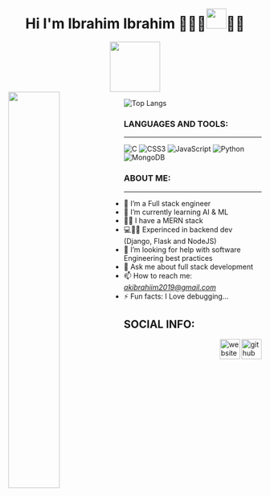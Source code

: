 <h1 align="center"> Hi I'm <strong> Ibrahim Ibrahim</strong> 👨🏾‍💻<img height="40px" src="https://slackmojis.com/emojis/34984-mando/download"/>🥷🏽</h1>

<div id="header" align="center">
  <img src="https://media.giphy.com/media/M9gbBd9nbDrOTu1Mqx/giphy.gif" width="100"/>
</div>

<img align="left" width= "45%" src="https://github-readme-stats.vercel.app/api?username=Isquare007&theme=gruvbox"/>

![Top Langs](https://github-readme-stats.vercel.app/api/top-langs/?username=Isquare007&layout=compact)
<br>

### LANGUAGES AND TOOLS:
___

![C](https://img.shields.io/badge/c-%2300599C.svg?style=for-the-badge&logo=c&logoColor=white)
![CSS3](https://img.shields.io/badge/css3-%231572B6.svg?style=for-the-badge&logo=css3&logoColor=white)
![JavaScript](https://img.shields.io/badge/javascript-%23323330.svg?style=for-the-badge&logo=javascript&logoColor=%23F7DF1E)
![Python](https://img.shields.io/badge/python-3670A0?style=for-the-badge&logo=python&logoColor=ffdd54)
![MongoDB](https://img.shields.io/badge/MongoDB-%234ea94b.svg?style=for-the-badge&logo=mongodb&logoColor=white)

### ABOUT ME:
___
- 🔭 I’m a Full stack engineer 
- 🌱 I’m currently learning AI & ML
- 🐱‍🚀 I have a MERN stack
- 💻🥷🏽 Experinced in backend dev (Django, Flask and NodeJS)
- 🤔 I’m looking for help with software Engineering best practices
- 💬 Ask me about full stack development
- 📫 How to reach me:  <em>akibrahiim2019@gmail.com</em>
- ⚡ Fun facts: I Love debugging...

## SOCIAL INFO:
[<img align="right" src='https://cdn.jsdelivr.net/npm/simple-icons@3.0.1/icons/github.svg' alt='github' height='40'>](https://github.com/Isquare)  [<img align="right" src='https://cdn.jsdelivr.net/npm/simple-icons@3.0.1/icons/icloud.svg' alt='website' height='40'>](https://ibrahimibrahim.webflow.io/)
